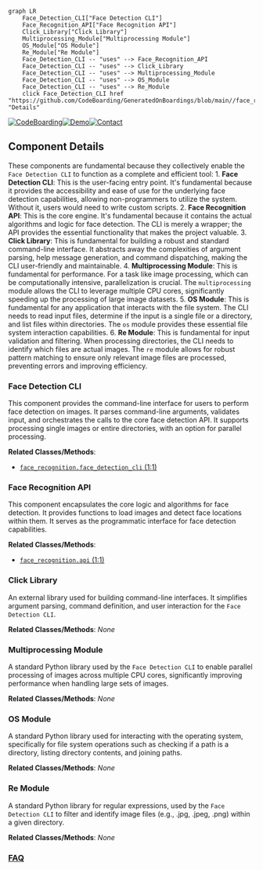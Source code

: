 ```mermaid
graph LR
    Face_Detection_CLI["Face Detection CLI"]
    Face_Recognition_API["Face Recognition API"]
    Click_Library["Click Library"]
    Multiprocessing_Module["Multiprocessing Module"]
    OS_Module["OS Module"]
    Re_Module["Re Module"]
    Face_Detection_CLI -- "uses" --> Face_Recognition_API
    Face_Detection_CLI -- "uses" --> Click_Library
    Face_Detection_CLI -- "uses" --> Multiprocessing_Module
    Face_Detection_CLI -- "uses" --> OS_Module
    Face_Detection_CLI -- "uses" --> Re_Module
    click Face_Detection_CLI href "https://github.com/CodeBoarding/GeneratedOnBoardings/blob/main//face_recognition/Face_Detection_CLI.md" "Details"
```
[![CodeBoarding](https://img.shields.io/badge/Generated%20by-CodeBoarding-9cf?style=flat-square)](https://github.com/CodeBoarding/CodeBoarding)[![Demo](https://img.shields.io/badge/Try%20our-Demo-blue?style=flat-square)](https://www.codeboarding.org/demo)[![Contact](https://img.shields.io/badge/Contact%20us%20-%20contact@codeboarding.org-lightgrey?style=flat-square)](mailto:contact@codeboarding.org)

## Component Details

These components are fundamental because they collectively enable the `Face Detection CLI` to function as a complete and efficient tool: 1. **Face Detection CLI**: This is the user-facing entry point. It's fundamental because it provides the accessibility and ease of use for the underlying face detection capabilities, allowing non-programmers to utilize the system. Without it, users would need to write custom scripts. 2. **Face Recognition API**: This is the core engine. It's fundamental because it contains the actual algorithms and logic for face detection. The CLI is merely a wrapper; the API provides the essential functionality that makes the project valuable. 3. **Click Library**: This is fundamental for building a robust and standard command-line interface. It abstracts away the complexities of argument parsing, help message generation, and command dispatching, making the CLI user-friendly and maintainable. 4. **Multiprocessing Module**: This is fundamental for performance. For a task like image processing, which can be computationally intensive, parallelization is crucial. The `multiprocessing` module allows the CLI to leverage multiple CPU cores, significantly speeding up the processing of large image datasets. 5. **OS Module**: This is fundamental for any application that interacts with the file system. The CLI needs to read input files, determine if the input is a single file or a directory, and list files within directories. The `os` module provides these essential file system interaction capabilities. 6. **Re Module**: This is fundamental for input validation and filtering. When processing directories, the CLI needs to identify which files are actual images. The `re` module allows for robust pattern matching to ensure only relevant image files are processed, preventing errors and improving efficiency.

### Face Detection CLI
This component provides the command-line interface for users to perform face detection on images. It parses command-line arguments, validates input, and orchestrates the calls to the core face detection API. It supports processing single images or entire directories, with an option for parallel processing.


**Related Classes/Methods**:

- <a href="https://github.com/ageitgey/face_recognition/blob/master/face_recognition/face_detection_cli.py#L1-L1" target="_blank" rel="noopener noreferrer">`face_recognition.face_detection_cli` (1:1)</a>


### Face Recognition API
This component encapsulates the core logic and algorithms for face detection. It provides functions to load images and detect face locations within them. It serves as the programmatic interface for face detection capabilities.


**Related Classes/Methods**:

- <a href="https://github.com/ageitgey/face_recognition/blob/master/face_recognition/api.py#L1-L1" target="_blank" rel="noopener noreferrer">`face_recognition.api` (1:1)</a>


### Click Library
An external library used for building command-line interfaces. It simplifies argument parsing, command definition, and user interaction for the `Face Detection CLI`.


**Related Classes/Methods**: _None_

### Multiprocessing Module
A standard Python library used by the `Face Detection CLI` to enable parallel processing of images across multiple CPU cores, significantly improving performance when handling large sets of images.


**Related Classes/Methods**: _None_

### OS Module
A standard Python library used for interacting with the operating system, specifically for file system operations such as checking if a path is a directory, listing directory contents, and joining paths.


**Related Classes/Methods**: _None_

### Re Module
A standard Python library for regular expressions, used by the `Face Detection CLI` to filter and identify image files (e.g., .jpg, .jpeg, .png) within a given directory.


**Related Classes/Methods**: _None_



### [FAQ](https://github.com/CodeBoarding/GeneratedOnBoardings/tree/main?tab=readme-ov-file#faq)